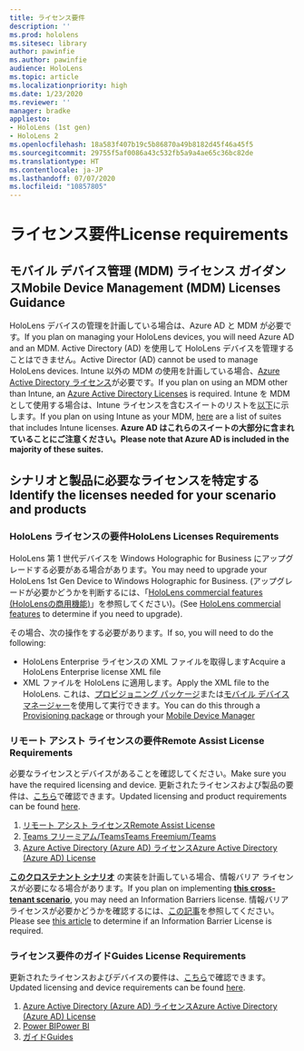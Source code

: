 ```yaml
---
title: ライセンス要件
description: ''
ms.prod: hololens
ms.sitesec: library
author: pawinfie
ms.author: pawinfie
audience: HoloLens
ms.topic: article
ms.localizationpriority: high
ms.date: 1/23/2020
ms.reviewer: ''
manager: bradke
appliesto:
- HoloLens (1st gen)
- HoloLens 2
ms.openlocfilehash: 18a583f407b19c5b86870a49b8182d45f46a45f5
ms.sourcegitcommit: 29755f5af0086a43c532fb5a9a4ae65c36bc82de
ms.translationtype: HT
ms.contentlocale: ja-JP
ms.lasthandoff: 07/07/2020
ms.locfileid: "10857805"
---
```

# <span data-ttu-id="b2401-102">ライセンス要件</span><span class="sxs-lookup"><span data-stu-id="b2401-102">License requirements</span></span>

## <span data-ttu-id="b2401-103">モバイル デバイス管理 (MDM) ライセンス ガイダンス</span><span class="sxs-lookup"><span data-stu-id="b2401-103">Mobile Device Management (MDM) Licenses Guidance</span></span>

<span data-ttu-id="b2401-104">HoloLens デバイスの管理を計画している場合は、Azure AD と MDM が必要です。</span><span class="sxs-lookup"><span data-stu-id="b2401-104">If you plan on managing your HoloLens devices, you will need Azure AD and an MDM.</span></span> <span data-ttu-id="b2401-105">Active Directory (AD) を使用して HoloLens デバイスを管理することはできません。</span><span class="sxs-lookup"><span data-stu-id="b2401-105">Active Director (AD) cannot be used to manage HoloLens devices.</span></span>
<span data-ttu-id="b2401-106">Intune 以外の MDM の使用を計画している場合、[Azure Active Directory ライセンス](https://docs.microsoft.com/azure/active-directory/fundamentals/active-directory-whatis)が必要です。</span><span class="sxs-lookup"><span data-stu-id="b2401-106">If you plan on using an MDM other than Intune, an [Azure Active Directory Licenses](https://docs.microsoft.com/azure/active-directory/fundamentals/active-directory-whatis) is required.</span></span>
<span data-ttu-id="b2401-107">Intune を MDM として使用する場合は、Intune ライセンスを含むスイートのリストを[以下](https://docs.microsoft.com/intune/fundamentals/licenses)に示します。</span><span class="sxs-lookup"><span data-stu-id="b2401-107">If you plan on using Intune as your MDM,  [here](https://docs.microsoft.com/intune/fundamentals/licenses) are a list of suites that includes Intune licenses.</span></span> **<span data-ttu-id="b2401-108">Azure AD はこれらのスイートの大部分に含まれていることにご注意ください。</span><span class="sxs-lookup"><span data-stu-id="b2401-108">Please note that Azure AD is included in the majority of these suites.</span></span>**

## <span data-ttu-id="b2401-109">シナリオと製品に必要なライセンスを特定する</span><span class="sxs-lookup"><span data-stu-id="b2401-109">Identify the licenses needed for your scenario and products</span></span>

### <span data-ttu-id="b2401-110">HoloLens ライセンスの要件</span><span class="sxs-lookup"><span data-stu-id="b2401-110">HoloLens Licenses Requirements</span></span>

<span data-ttu-id="b2401-111">HoloLens 第 1 世代デバイスを Windows Holographic for Business にアップグレードする必要がある場合があります。</span><span class="sxs-lookup"><span data-stu-id="b2401-111">You may need to upgrade your HoloLens 1st Gen Device to Windows Holographic for Business.</span></span> <span data-ttu-id="b2401-112">(アップグレードが必要かどうかを判断するには、「[HoloLens commercial features (HoloLensの商用機能)](holoLens-commercial-features.md#feature-comparison-between-editions)」を参照してください)。</span><span class="sxs-lookup"><span data-stu-id="b2401-112">(See [HoloLens commercial features](holoLens-commercial-features.md#feature-comparison-between-editions) to determine if you need to upgrade).</span></span>

 <span data-ttu-id="b2401-113">その場合、次の操作をする必要があります。</span><span class="sxs-lookup"><span data-stu-id="b2401-113">If so, you will need to do the following:</span></span>

- <span data-ttu-id="b2401-114">HoloLens Enterprise ライセンスの XML ファイルを取得します</span><span class="sxs-lookup"><span data-stu-id="b2401-114">Acquire a HoloLens Enterprise license XML file</span></span>
- <span data-ttu-id="b2401-115">XML ファイルを HoloLens に適用します。</span><span class="sxs-lookup"><span data-stu-id="b2401-115">Apply the XML file to the HoloLens.</span></span> <span data-ttu-id="b2401-116">これは、[プロビジョニング パッケージ](hololens-provisioning.md)または[モバイル デバイス マネージャー](https://docs.microsoft.com/intune/configuration/holographic-upgrade)を使用して実行できます。</span><span class="sxs-lookup"><span data-stu-id="b2401-116">You can do this through a [Provisioning package](hololens-provisioning.md) or through your [Mobile Device Manager](https://docs.microsoft.com/intune/configuration/holographic-upgrade)</span></span>

### <span data-ttu-id="b2401-117">リモート アシスト ライセンスの要件</span><span class="sxs-lookup"><span data-stu-id="b2401-117">Remote Assist License Requirements</span></span>

<span data-ttu-id="b2401-118">必要なライセンスとデバイスがあることを確認してください。</span><span class="sxs-lookup"><span data-stu-id="b2401-118">Make sure you have the required licensing and device.</span></span> <span data-ttu-id="b2401-119">更新されたライセンスおよび製品の要件は、[こちら](https://docs.microsoft.com/dynamics365/mixed-reality/remote-assist/requirements)で確認できます。</span><span class="sxs-lookup"><span data-stu-id="b2401-119">Updated licensing and product requirements can be found [here](https://docs.microsoft.com/dynamics365/mixed-reality/remote-assist/requirements).</span></span>

1. [<span data-ttu-id="b2401-120">リモート アシスト ライセンス</span><span class="sxs-lookup"><span data-stu-id="b2401-120">Remote Assist License</span></span>](https://docs.microsoft.com/dynamics365/mixed-reality/remote-assist/buy-and-deploy-remote-assist)
1. [<span data-ttu-id="b2401-121">Teams フリーミアム/Teams</span><span class="sxs-lookup"><span data-stu-id="b2401-121">Teams Freemium/Teams</span></span>](https://products.office.com/microsoft-teams/free)
1. [<span data-ttu-id="b2401-122">Azure Active Directory (Azure AD) ライセンス</span><span class="sxs-lookup"><span data-stu-id="b2401-122">Azure Active Directory (Azure AD) License</span></span>](https://docs.microsoft.com/azure/active-directory/fundamentals/active-directory-whatis)

<span data-ttu-id="b2401-123">**[このクロステナント シナリオ](https://docs.microsoft.com/dynamics365/mixed-reality/remote-assist/cross-tenant-overview#scenario-2-leasing-services-to-other-tenants)** の実装を計画している場合、情報バリア ライセンスが必要になる場合があります。</span><span class="sxs-lookup"><span data-stu-id="b2401-123">If you plan on implementing **[this cross-tenant scenario](https://docs.microsoft.com/dynamics365/mixed-reality/remote-assist/cross-tenant-overview#scenario-2-leasing-services-to-other-tenants)**, you may need an Information Barriers license.</span></span> <span data-ttu-id="b2401-124">情報バリア ライセンスが必要かどうかを確認するには、[この記事](https://docs.microsoft.com/dynamics365/mixed-reality/remote-assist/cross-tenant-licensing-implementation#step-1-determine-if-information-barriers-are-necessary)を参照してください。</span><span class="sxs-lookup"><span data-stu-id="b2401-124">Please see [this article](https://docs.microsoft.com/dynamics365/mixed-reality/remote-assist/cross-tenant-licensing-implementation#step-1-determine-if-information-barriers-are-necessary) to determine if an Information Barrier License is required.</span></span>

### <span data-ttu-id="b2401-125">ライセンス要件のガイド</span><span class="sxs-lookup"><span data-stu-id="b2401-125">Guides License Requirements</span></span>

<span data-ttu-id="b2401-126">更新されたライセンスおよびデバイスの要件は、[こちら](https://docs.microsoft.com/dynamics365/mixed-reality/guides/requirements)で確認できます。</span><span class="sxs-lookup"><span data-stu-id="b2401-126">Updated licensing and device requirements can be found [here](https://docs.microsoft.com/dynamics365/mixed-reality/guides/requirements).</span></span>

1. [<span data-ttu-id="b2401-127">Azure Active Directory (Azure AD) ライセンス</span><span class="sxs-lookup"><span data-stu-id="b2401-127">Azure Active Directory (Azure AD) License</span></span>](https://docs.microsoft.com/azure/active-directory/fundamentals/active-directory-whatis)
1. [<span data-ttu-id="b2401-128">Power BI</span><span class="sxs-lookup"><span data-stu-id="b2401-128">Power BI</span></span>](https://powerbi.microsoft.com/desktop/)
1. [<span data-ttu-id="b2401-129">ガイド</span><span class="sxs-lookup"><span data-stu-id="b2401-129">Guides</span></span>](https://docs.microsoft.com/dynamics365/mixed-reality/guides/setup)
